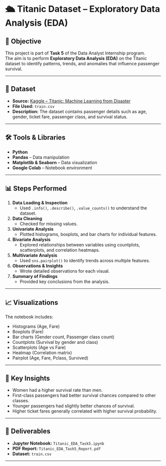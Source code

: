 # 🛳 Titanic Dataset – Exploratory Data Analysis (EDA)

## 📌 Objective
This project is part of **Task 5** of the Data Analyst Internship program.  
The aim is to perform **Exploratory Data Analysis (EDA)** on the Titanic dataset to identify patterns, trends, and anomalies that influence passenger survival.

---

## 📂 Dataset
- **Source:** [Kaggle – Titanic: Machine Learning from Disaster](https://www.kaggle.com/c/titanic/data?select=train.csv)
- **File Used:** `train.csv`
- **Description:** The dataset contains passenger details such as age, gender, ticket fare, passenger class, and survival status.

---

## 🛠 Tools & Libraries
- **Python**
- **Pandas** – Data manipulation
- **Matplotlib & Seaborn** – Data visualization
- **Google Colab** – Notebook environment

---

## 📊 Steps Performed
1. **Data Loading & Inspection**
   - Used `.info()`, `.describe()`, `.value_counts()` to understand the dataset.
2. **Data Cleaning**
   - Checked for missing values.
3. **Univariate Analysis**
   - Plotted histograms, boxplots, and bar charts for individual features.
4. **Bivariate Analysis**
   - Explored relationships between variables using countplots, scatterplots, and correlation heatmaps.
5. **Multivariate Analysis**
   - Used `sns.pairplot()` to identify trends across multiple features.
6. **Observations & Insights**
   - Wrote detailed observations for each visual.
7. **Summary of Findings**
   - Provided key conclusions from the analysis.

---

## 📈 Visualizations
The notebook includes:
- Histograms (Age, Fare)
- Boxplots (Fare)
- Bar charts (Gender count, Passenger class count)
- Countplots (Survival by gender and class)
- Scatterplots (Age vs Fare)
- Heatmap (Correlation matrix)
- Pairplot (Age, Fare, Pclass, Survived)

---

## 📌 Key Insights
- Women had a higher survival rate than men.
- First-class passengers had better survival chances compared to other classes.
- Younger passengers had slightly better chances of survival.
- Higher ticket fares generally correlated with higher survival probability.

---

## 📄 Deliverables
- **Jupyter Notebook:** `Titanic_EDA_Task5.ipynb`
- **PDF Report:** `Titanic_EDA_Task5_Report.pdf`
- **Dataset:** `train.csv` 

---

